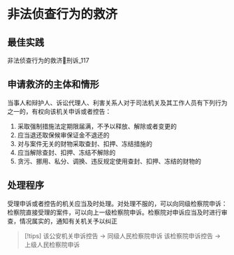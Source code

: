 

# 非法侦查行为的救济

## 最佳实践

非法侦查行为的救济🚪刑诉_117

## 申请救济的主体和情形

当事人和辩护人、诉讼代理人、利害关系人对于司法机关及其工作人员有下列行为之一的，有权向该机关申诉或者控告：
1. 采取强制措施法定期限届满，不予以释放、解除或者变更的
2. 应当退还取保候审保证金不退还的
3. 对与案件无关的财物采取查封、扣押、冻结措施的
4. 应当解除查封、扣押、冻结不解除的
5. 贪污、挪用、私分、调换、违反规定使用查封、扣押、冻结的财物的

## 处理程序

受理申诉或者控告的机关应当及时处理。对处理不服的，可以向同级检察院申诉：检察院直接受理的案件，可以向上一级检察院申诉。检察院对申诉应当及时进行审查，情况属实的，通知有关机关予以纠正

> [!tips]
> 该公安机关申诉控告 -> 同级人民检察院申诉
> 该检察院申诉控告 -> 上级人民检察院申诉
